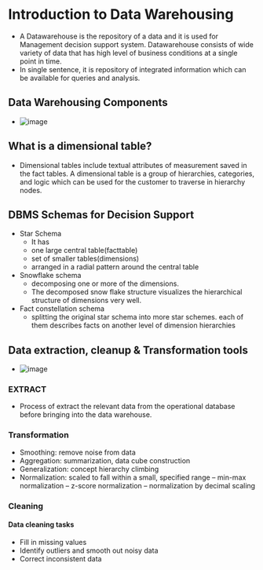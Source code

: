 # Introduction to Data Warehousing
- A Datawarehouse is the repository of a data and it is used for Management decision support system. Datawarehouse consists of wide variety of data that has high level of business conditions at a single point in time.
- In single sentence, it is repository of integrated information which can be available for queries and analysis.

## Data Warehousing Components
- ![image](https://user-images.githubusercontent.com/44335648/117975809-b32eb080-b34c-11eb-9096-0682801097a7.png)

## What is a dimensional table?
- Dimensional tables include textual attributes of measurement saved in the fact tables. A dimensional table is a group of hierarchies, categories, and logic which can be used for the customer to traverse in hierarchy nodes.

## DBMS Schemas for Decision Support
- Star Schema
  -  It has
    - one large central table(facttable)
    - set of smaller tables(dimensions)
    - arranged in a radial pattern around the central table
- Snowflake schema
  - decomposing one or more of the dimensions.
  - The decomposed snow flake structure visualizes the hierarchical structure of dimensions very well.
- Fact constellation schema
  - splitting the original star schema into more star schemes. each of them describes facts on another level of dimension hierarchies

## Data extraction, cleanup & Transformation tools
- ![image](https://user-images.githubusercontent.com/44335648/117977846-dc504080-b34e-11eb-9fc5-0221a13501c6.png)

### EXTRACT
- Process of extract the relevant data from the operational database before bringing into the data warehouse.

### Transformation
- Smoothing: remove noise from data
- Aggregation: summarization, data cube construction
- Generalization: concept hierarchy climbing 
- Normalization: scaled to fall within a small, specified range – min-max normalization – z-score normalization – normalization by decimal scaling 

### Cleaning
#### Data cleaning tasks 
- Fill in missing values
- Identify outliers and smooth out noisy data
- Correct inconsistent data 

